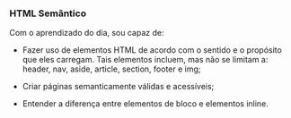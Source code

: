 ### HTML Semântico

Com o aprendizado do dia, sou capaz de:

- Fazer uso de elementos HTML de acordo com o sentido e o propósito que eles carregam. Tais elementos incluem, mas não se limitam a: header, nav, aside, article, section, footer e img;

- Criar páginas semanticamente válidas e acessíveis;

- Entender a diferença entre elementos de bloco e elementos inline.
